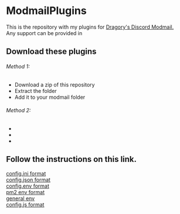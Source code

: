 # ModmailPlugins  
This is the repository with my plugins for [Dragory's Discord Modmail.](https://github.com/Dragory/modmailbot)  
Any support can be provided in 

## Download these plugins
###### Method 1:
  - Download a zip of this repository  
  - Extract the folder  
  - Add it to your modmail folder
###### Method 2:
-
-
-
## Follow the instructions on this link.
[config.ini format]()  
[config.json format]()  
[config.env format]()    
[pm2 env format]()  
[general env]()  
[config.js format]()  

